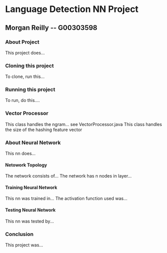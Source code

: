 # Language Detection NN Project
## Morgan Reilly -- G00303598

### About Project
This project does...

### Cloning this project
To clone, run this...

### Running this project
To run, do this....

### Vector Processor
This class handles the ngram... see VectorProcessor.java
This class handles the size of the hashing feature vector

### About Neural Network
This nn does...

#### Netowork Topology
The network consists of...
The network has n nodes in layer...

#### Training Neural Network
This nn was trained in...
The activation function used was...

#### Testing Neural Network
This nn was tested by...

### Conclusion
This project was...
